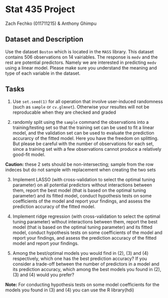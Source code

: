 # Stat 435 Project
Zach Fechko (011711215) & Anthony Ghimpu

## Dataset and Description
Use the dataset `Boston` which is located in the `MASS` library. This dataset contains 506 observations on 14 vairiables. The response is `medv` and the rest are potential predictors. Namely we are interested in predicting `medv` using a linear model. Please make sure you understand the meaning and type of each variable in the dataset.

## Tasks
1. Use `set.seed(1)` for all operation that involve user-induced randomness (such as `sample` or `cv.glmnet`). Otherwise your resultes will not be reproducable when they are checked and graded

2. randomly split using the `sample` command the observations into a training/testing set so that the training set can be used to fit a linear model, and the validation set can be used to evaluate the prediction accurarcy of the fitted model. Here you have the freedom on splitting. But please be careful with the number of observations for each set, since a training set with a few observations cannot produce a relatively good-fit model.

<div class="alert alert-block alert-warning">
<b>Caution:</b> these 2 sets should be non-intersecting; sample from the row indeces but do not sample with replacement when creating the two sets
</div>

3. Implement LASSO (with cross-validation to select the optimal tuning parameter) on all potential predictors without interactions between them, report the best model (that is based on the optimal tuning parameter) and its fitted model, conduct hypothesis tests on some coefficients of the model and report your findings, and assess the prediction accuracy of the fitted model.

4. Implement ridge regression (with cross-validation to select the optimal tuning parameter)
without interactions between them, report the best model (that is based on the optimal tuning
parameter) and its fitted model, conduct hypothesis tests on some coefficients of the model
and report your findings, and assess the prediction accuracy of the fitted model and report
your findings.

5. Among the best/optimal models you would find in (2), (3) and (4) respectively, which one has
the best prediction accuracy? If you consider a trade-off between the number of predictors in
a model and its prediction accuracy, which among the best models you found in (2), (3) and
(4) would you prefer?

<div class="alert alert-block alert-info">
<b>Note:</b> For conducting hypothesis tests on some model coefficients for the models you found in (3)
and (4) you can use the R library(hdi)
</div>
